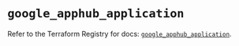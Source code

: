 # `google_apphub_application`

Refer to the Terraform Registry for docs: [`google_apphub_application`](https://registry.terraform.io/providers/hashicorp/google/5.24.0/docs/resources/apphub_application).
